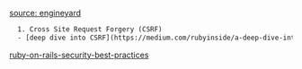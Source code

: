 [source: engineyard](https://www.engineyard.com/blog/ruby-on-rails-security-checklist)

```html
  1. Cross Site Request Forgery (CSRF)
  - [deep dive into CSRF](https://medium.com/rubyinside/a-deep-dive-into-csrf-protection-in-rails-19fa0a42c0ef)
```


[ruby-on-rails-security-best-practices](https://hixonrails.com/ruby-on-rails-tutorials/ruby-on-rails-security-best-practices/)